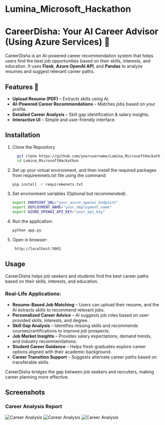 # Lumina_Microsoft_Hackathon
# CareerDisha: Your AI Career Advisor (Using Azure Services) 🚀

CareerDisha is an AI-powered career recommendation system that helps users find the best job opportunities based on their skills, interests, and education. It uses **Flask**, **Azure OpenAI API**, and **Pandas** to analyze resumes and suggest relevant career paths.

## Features 🌟
- **Upload Resume (PDF)** – Extracts skills using AI.
- **AI-Powered Career Recommendations** – Matches jobs based on your profile.
- **Detailed Career Analysis** – Skill gap identification & salary insights.
- **Interactive UI** – Simple and user-friendly interface.

## Installation  
1. Clone the Repository  
    ```bash
      git clone https://github.com/yourusername/Lumina_MicrosoftHackathon.git
      cd Lumina_MicrosoftHackathon
2. Set up your virtual environment, and then install the required packages from requiremnets.txt file using the command:
   ```bash
   pip install -r requiremenets.txt
3. Set environment variables (Optional but recommended):
   ```bash
   export ENDPOINT_URL="your_azure_openai_endpoint"
   export DEPLOYMENT_NAME="your_deployment_name"
   export AZURE_OPENAI_API_KEY="your_api_key"
4. Run the application:
   ```bash
   python app.py
5. Open in browser:
   ```bash
    http://localhost:5001
## Usage
CareerDisha helps job seekers and students find the best career paths based on their skills, interests, and education.  

### Real-Life Applications:  
- **Resume-Based Job Matching** – Users can upload their resume, and the AI extracts skills to recommend relevant jobs.  
- **Personalized Career Advice** – AI suggests job roles based on user-provided skills, interests, and degree.  
- **Skill Gap Analysis** – Identifies missing skills and recommends courses/certifications to improve job prospects.  
- **Job Market Insights** – Provides salary expectations, demand trends, and industry recommendations.  
- **Student Career Guidance** – Helps fresh graduates explore career options aligned with their academic background.  
- **Career Transition Support** – Suggests alternate career paths based on transferable skills.  

CareerDisha bridges the gap between job seekers and recruiters, making career planning more effective.  

## Screenshots
### Career Analysis Report
![Career Analysis](static/pic2.jpg)
![Career Analysis](static/pic3.png)
![Career Analysis](static/pic4.png)
